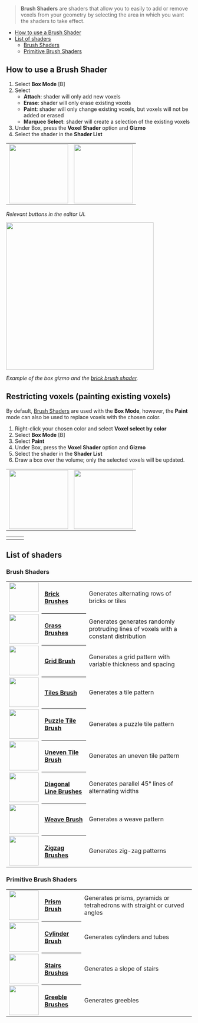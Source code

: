 > **Brush Shaders** are shaders that allow you to easily to add or remove voxels from your geometry by selecting the area in which you want the shaders to take effect.

<!-- TOC -->
- [How to use a Brush Shader](#how-to-use-a-brush-shader)
- [List of shaders](#list-of-shaders)
  - [Brush Shaders](#brush-shaders)
  - [Primitive Brush Shaders](#primitive-brush-shaders)

## How to use a Brush Shader

1. Select **Box Mode** [B]
2. Select 
    - **Attach**: shader will only add new voxels
    - **Erase**: shader will only erase existing voxels
    - **Paint**: shader will only change existing voxels, but voxels will not be added or erased
    - **Marquee Select**: shader will create a selection of the existing voxels
3. Under Box, press the **Voxel Shader** option and **Gizmo**
4. Select the shader in the **Shader List**

<table>
	<tr>
		<td valign="top"><img src="https://s3.amazonaws.com/misc.lachlanmcdonald.com/magicavoxel-shaders/ui/mv_box.png" width="160" alt=""></td>
		<td valign="top"><img src="https://s3.amazonaws.com/misc.lachlanmcdonald.com/magicavoxel-shaders/ui/mv_shaders.png" width="160" alt=""></td>
	</tr>
</table>

_Relevant buttons in the editor UI._

<img src="https://s3.amazonaws.com/misc.lachlanmcdonald.com/magicavoxel-shaders/239ce726-a6bd-4d08-b68b-21e125a27337/brush_shader_gizmo.png" width="400" alt="">

_Example of the box gizmo and the [brick brush shader](/lachlanmcdonald/magicavoxel-shaders/wiki/Brick-Brushes)._

## Restricting voxels (painting existing voxels)

By default, [Brush Shaders](Brush-Shaders) are used with the **Box Mode**, however, the **Paint** mode can also be used to replace voxels with the chosen color.

1. Right-click your chosen color and select **Voxel select by color**
2. Select **Box Mode** [B]
3. Select **Paint**
4. Under Box, press the **Voxel Shader** option and **Gizmo**
5. Select the shader in the **Shader List**
6. Draw a box over the volume; only the selected voxels will be updated.

<table>
	<tr>
		<td valign="top"><img src="https://s3.amazonaws.com/misc.lachlanmcdonald.com/magicavoxel-shaders/ui/mv_palette.png" width="160" alt=""></td>
		<td valign="top"><img src="https://s3.amazonaws.com/misc.lachlanmcdonald.com/magicavoxel-shaders/ui/mv_paint.png" width="160" alt=""></td>
	</tr>
</table>

<table>
	<tr>
		<td><img src="https://s3.amazonaws.com/misc.lachlanmcdonald.com/magicavoxel-shaders/ui/mv_sel1.png" alt=""></td>
		<td><img src="https://s3.amazonaws.com/misc.lachlanmcdonald.com/magicavoxel-shaders/ui/mv_sel2.png" alt=""></td>
		<td><img src="https://s3.amazonaws.com/misc.lachlanmcdonald.com/magicavoxel-shaders/ui/mv_sel3.png" alt=""></td>
	</tr>
</table>

## List of shaders

### Brush Shaders

<!-- LIST list_brushes 80 -->
<table>
	<tr>
		<td valign="center" align="left"><a href="Brick-Brushes"><img width="80" src="https://s3.amazonaws.com/misc.lachlanmcdonald.com/magicavoxel-shaders/icons1/bricks.png?cache=201" alt=""></a></td>
		<th valign="center" align="left"><a href="Brick-Brushes">Brick Brushes</a></th>
		<td valign="center">Generates alternating rows of bricks or tiles</td>
	</tr>
	<tr>
		<td valign="center" align="left"><a href="Grass-Brushes"><img width="80" src="https://s3.amazonaws.com/misc.lachlanmcdonald.com/magicavoxel-shaders/icons1/grass.png?cache=201" alt=""></a></td>
		<th valign="center" align="left"><a href="Grass-Brushes">Grass Brushes</a></th>
		<td valign="center">Generates generates randomly protruding lines of voxels with a constant distribution</td>
	</tr>
	<tr>
		<td valign="center" align="left"><a href="Grid-Brush"><img width="80" src="https://s3.amazonaws.com/misc.lachlanmcdonald.com/magicavoxel-shaders/icons1/grid.png?cache=201" alt=""></a></td>
		<th valign="center" align="left"><a href="Grid-Brush">Grid Brush</a></th>
		<td valign="center">Generates a grid pattern with variable thickness and spacing</td>
	</tr>
	<tr>
		<td valign="center" align="left"><a href="Tiles-Brush"><img width="80" src="https://s3.amazonaws.com/misc.lachlanmcdonald.com/magicavoxel-shaders/icons1/tiles.png?cache=201" alt=""></a></td>
		<th valign="center" align="left"><a href="Tiles-Brush">Tiles Brush</a></th>
		<td valign="center">Generates a tile pattern</td>
	</tr>
	<tr>
		<td valign="center" align="left"><a href="Puzzle-Tiles-Brush"><img width="80" src="https://s3.amazonaws.com/misc.lachlanmcdonald.com/magicavoxel-shaders/icons1/tiles_puzzle.png?cache=201" alt=""></a></td>
		<th valign="center" align="left"><a href="Puzzle-Tiles-Brush">Puzzle Tile Brush</a></th>
		<td valign="center">Generates a puzzle tile pattern</td>
	</tr>
	<tr>
		<td valign="center" align="left"><a href="Uneven-Tiles-Brush"><img width="80" src="https://s3.amazonaws.com/misc.lachlanmcdonald.com/magicavoxel-shaders/icons1/tiles_uneven.png?cache=201" alt=""></a></td>
		<th valign="center" align="left"><a href="Uneven-Tiles-Brush">Uneven Tile Brush</a></th>
		<td valign="center">Generates an uneven tile pattern</td>
	</tr>
	<tr>
		<td valign="center" align="left"><a href="Diagonal-Line-Brushes"><img width="80" src="https://s3.amazonaws.com/misc.lachlanmcdonald.com/magicavoxel-shaders/icons1/diagonal2.png?cache=201" alt=""></a></td>
		<th valign="center" align="left"><a href="Diagonal-Line-Brushes">Diagonal Line Brushes</a></th>
		<td valign="center">Generates parallel 45° lines of alternating widths</td>
	</tr>
	<tr>
		<td valign="center" align="left"><a href="Weave-Brush"><img width="80" src="https://s3.amazonaws.com/misc.lachlanmcdonald.com/magicavoxel-shaders/icons1/weave.png?cache=201" alt=""></a></td>
		<th valign="center" align="left"><a href="Weave-Brush">Weave Brush</a></th>
		<td valign="center">Generates a weave pattern</td>
	</tr>
	<tr>
		<td valign="center" align="left"><a href="Zigzag-Brushes"><img width="80" src="https://s3.amazonaws.com/misc.lachlanmcdonald.com/magicavoxel-shaders/icons1/zigzag2.png?cache=201" alt=""></a></td>
		<th valign="center" align="left"><a href="Zigzag-Brushes">Zigzag Brushes</a></th>
		<td valign="center">Generates zig-zag patterns</td>
	</tr>
</table>
<!-- END -->

### Primitive Brush Shaders

<!-- LIST list_primitives 80 -->
<table>
	<tr>
		<td valign="center" align="left"><a href="Prism-Brush"><img width="80" src="https://s3.amazonaws.com/misc.lachlanmcdonald.com/magicavoxel-shaders/icons1/prism.png?cache=201" alt=""></a></td>
		<th valign="center" align="left"><a href="Prism-Brush">Prism Brush</a></th>
		<td valign="center">Generates prisms, pyramids or tetrahedrons with straight or curved angles</td>
	</tr>
	<tr>
		<td valign="center" align="left"><a href="Cylinder-Brush"><img width="80" src="https://s3.amazonaws.com/misc.lachlanmcdonald.com/magicavoxel-shaders/icons1/cylinder.png?cache=201" alt=""></a></td>
		<th valign="center" align="left"><a href="Cylinder-Brush">Cylinder Brush</a></th>
		<td valign="center">Generates cylinders and tubes</td>
	</tr>
	<tr>
		<td valign="center" align="left"><a href="Stairs-Brushes"><img width="80" src="https://s3.amazonaws.com/misc.lachlanmcdonald.com/magicavoxel-shaders/icons1/stairs.png?cache=201" alt=""></a></td>
		<th valign="center" align="left"><a href="Stairs-Brushes">Stairs Brushes</a></th>
		<td valign="center">Generates a slope of stairs</td>
	</tr>
	<tr>
		<td valign="center" align="left"><a href="Greeble-Brushes"><img width="80" src="https://s3.amazonaws.com/misc.lachlanmcdonald.com/magicavoxel-shaders/icons1/greebles.png?cache=201" alt=""></a></td>
		<th valign="center" align="left"><a href="Greeble-Brushes">Greeble Brushes</a></th>
		<td valign="center">Generates greebles</td>
	</tr>
</table>
<!-- END -->

